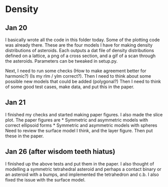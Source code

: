 # Density

## Jan 20

I basically wrote all the code in this folder today. Some of the plotting code was already there. These are the four models I have for making density distributions of asteroids. Each outputs a dat file of density distributions defined on a lattice, a png of a cross section, and a gif of a scan through the asteroids. Parameters can be tweaked in setup.py.

Next, I need to run some checks (How to make agreement better for harmonic?) (Is my rlm / ylm correct?). Then I need to think about some possible new models that could be added (polygonal?) Then I need to think of some good test cases, make data, and put this in the paper.

## Jan 21

I finished my checks and started making paper figures. I also made the slice plot. The paper figures are 
    * Symmetric and asymmetric models with correct ellipsoid forms
    * Symmetric and asymmetric models with spheres
Need to review the surface model I think, and the layer figure. Then put these in the paper.

## Jan 26 (after wisdom teeth hiatus)

I finished up the above tests and put them in the paper. I also thought of modelling a symmetric tetrahedral asteroid and perhaps a contact binary or an asteroid with a bumps, and implemented the tetrahedron and c.b. I also fixed the issue with the surface model.